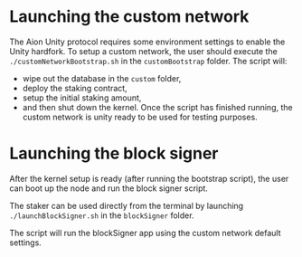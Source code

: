 # Launching the custom network 

The Aion Unity protocol requires some environment settings to enable the Unity hardfork.
To setup a custom network, the user should execute the `./customNetworkBootstrap.sh` in the `customBootstrap` folder.
The script will:
 * wipe out the database in the `custom` folder,
 * deploy the staking contract,
 * setup the initial staking amount,
 * and then shut down the kernel.
Once the script has finished running, the custom network is unity ready to be used for testing purposes.

# Launching the block signer

After the kernel setup is ready (after running the bootstrap script), the user can boot up the node and run the block signer script.

The staker can be used directly from the terminal by launching `./launchBlockSigner.sh` in the `blockSigner` folder.

The script will run the blockSigner app using the custom network default settings.

<!--For more details regarding the blockSigner, please read the README.md in https://github.com/aionnetwork/block_signer-->
 

